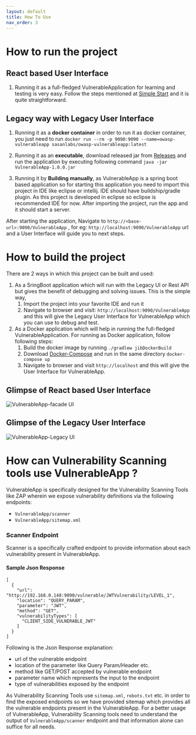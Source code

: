 ```yaml
---
layout: default
title: How To Use
nav_order: 3
---
```


# How to run the project
 
## React based User Interface 
1. Running it as a full-fledged VulnerableApplication for learning and testing is very easy. Follow the steps mentioned at [Simple Start](https://github.com/SasanLabs/VulnerableApp-facade#simple-start) and it is quite straightforward.

## Legacy way with Legacy User Interface
1. Running it as a **docker container** in order to run it as docker container, you just need to run `docker run --rm -p 9090:9090 --name=owasp-vulnerableapp sasanlabs/owasp-vulnerableapp:latest`

2. Running it as an **executable**, download released jar from [Releases](https://github.com/SasanLabs/VulnerableApp/releases) and run the application by executing following command `java -jar  VulnerableApp-1.0.0.jar`

3. Running it by **Building manually**, as VulnerableApp is a spring boot based application so for starting this application you need to import this project in IDE like eclipse or intellij. IDE should have buildship/gradle plugin. As this project is developed in eclipse so eclipse is recommended IDE for now.
After importing the project, run the app and it should start a server.

After starting the application, Navigate to `http://<base-url>:9090/VulnerableApp` , for eg: `http://localhost:9090/VulnerableApp` url and a User Interface will guide you to next steps.

# How to build the project
There are 2 ways in which this project can be built and used:
1. As a SringBoot application which will run with the Legacy UI or Rest API but gives the benefit of debugging and solving issues. This is the simple way, 
    1. Import the project into your favorite IDE and run it
    2. Navigate to browser and visit: `http://localhost:9090/VulnerableApp` and this will give the Legacy User Interface for VulnerableApp which you can use to debug and test.
2. As a Docker application which will help in running the full-fledged VulnerableApplication. For running as Docker application, follow following steps:
    1. Build the docker image by running `./gradlew jibDockerBuild`
    2. Download [Docker-Compose](https://github.com/SasanLabs/VulnerableApp-facade/blob/main/docker-compose.yml) and run in the same directory `docker-compose up`
    3. Navigate to browser and visit `http://localhost` and this will give the User Interface for VulnerableApp.

## Glimpse of React based User Interface ##
![VulnerableApp-facade UI](https://raw.githubusercontent.com/SasanLabs/VulnerableApp-facade/main/docs/images/gif/VulnerableApp-Facade.gif)

## Glimpse of the Legacy User Interface ##
![VulnerableApp-Legacy UI](https://raw.githubusercontent.com/SasanLabs/VulnerableApp/blob/master/docs/gifs/VulnerableApp.gif)

# How can Vulnerability Scanning tools use VulnerableApp ? #
VulnerableApp is specifically designed for the Vulnerability Scanning Tools like ZAP wherein we expose vulnerability definitions via the following endpoints:
- `VulnerableApp/scanner`
- `VulnerableApp/sitemap.xml`

### Scanner Endpoint ###
Scanner is a specifically crafted endpoint to provide information about each vulnerability present in VulnerableApp.
#### Sample Json Response ####
```
[
  {
    "url": "http://192.168.0.148:9090/vulnerable/JWTVulnerability/LEVEL_1",
    "location": "QUERY_PARAM",
    "parameter": "JWT",
    "method": "GET",
    "vulnerabilityTypes": [
      "CLIENT_SIDE_VULNERABLE_JWT"
    ]
  }
]
```
Following is the Json Response explanation:
- url of the vulnerable endpoint
- location of the parameter like Query Param/Header etc.
- method like GET/POST accepted by vulnerable endpoint
- parameter name which represents the input to the endpoint
- type of vulnerabilities exposed by the endpoint

As Vulnerability Scanning Tools use `sitemap.xml`, `robots.txt` etc. in order to find the exposed endpoints so we have provided sitemap which provides all the vulnerable endpoints present in the VulnerableApp. For a better usage of VulnerableApp, Vulnerability Scanning tools need to understand the output of `VulnerableApp/scanner` endpoint and that information alone can suffice for all needs. 
